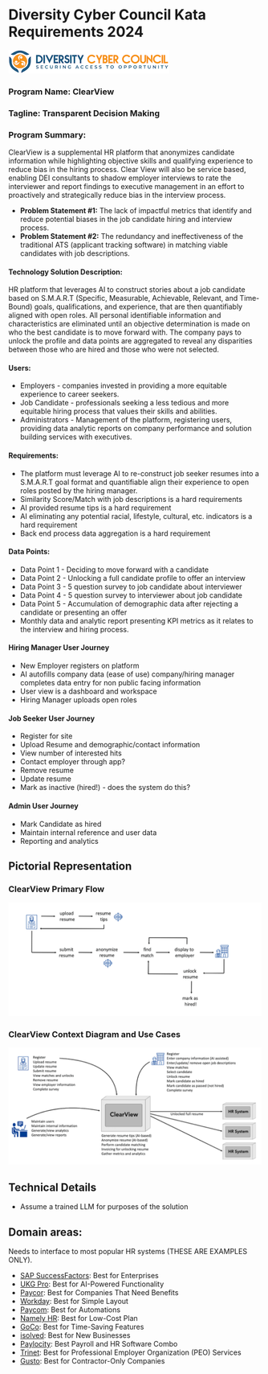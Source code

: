 # **Diversity Cyber Council Kata Requirements 2024**
![DiversityCyberCouncilLogo](architecture/images/DiversityCyberCouncilLogo.png "DiversityCyberCouncilLogo")

### **Program Name: ClearView**
### **Tagline: Transparent Decision Making**		

### **Program Summary:**
ClearView is a supplemental HR platform that anonymizes candidate information while highlighting objective skills and qualifying experience to reduce bias in the hiring process. Clear View will also be service based, enabling DEI consultants to shadow employer interviews to rate the interviewer and report findings to executive management in an effort to proactively and strategically reduce bias in the interview process. 											

* **Problem Statement \#1:** The lack of impactful metrics that identify and reduce potential biases in the job candidate hiring and interview process.	  
* **Problem Statement \#2:** The redundancy and ineffectiveness of the traditional ATS (applicant tracking software) in matching viable candidates with job descriptions.

#### **Technology Solution Description:**
HR platform that leverages AI to construct stories about a job candidate based on S.M.A.R.T (Specific, Measurable, Achievable, Relevant, and Time-Bound) goals, qualifications, and experience, that are then quantifiably aligned with open roles. All personal identifiable information and characteristics are eliminated until an objective determination is made on who the best candidate is to move forward with. The company pays to unlock the profile and data points are aggregated to reveal any disparities between those who are hired and those who were not selected. 						
#### **Users:**
* Employers \- companies invested in providing a more equitable experience to career seekers.  
* Job Candidate \- professionals seeking a less tedious and more equitable hiring process that values their skills and abilities.  
* Administrators \- Management of the platform, registering users, providing data analytic reports on company performance and solution building services with executives.

#### **Requirements:**
* The platform must leverage AI to re-construct job seeker resumes into a S.M.A.R.T goal format and quantifiable align their experience to open roles posted by the hiring manager.  
* Similarity Score/Match with job descriptions is a hard requirements   
* AI provided resume tips is a hard requirement   
* AI eliminating any potential racial, lifestyle, cultural, etc. indicators is a hard requirement   
* Back end process data aggregation is a hard requirement 

#### **Data Points:**
* Data Point 1 \- Deciding to move forward with a candidate   
* Data Point 2 \- Unlocking a full candidate profile to offer an interview   
* Data Point 3 \- 5 question survey to job candidate about interviewer  
* Data Point 4 \- 5 question survey to interviewer about job candidate   
* Data Point 5 \- Accumulation of demographic data after rejecting a candidate or presenting an offer   
* Monthly data and analytic report presenting KPI metrics as it relates to the interview and hiring process. 

#### **Hiring Manager User Journey**
* New Employer registers on platform 					  
* AI autofills company data (ease of use) company/hiring manager completes data entry for non public facing information 					  
* User view is a dashboard and workspace  
* Hiring Manager uploads open roles

#### **Job Seeker User Journey** 
* Register for site  
* Upload Resume and demographic/contact information  
* View number of interested hits  
* Contact employer through app?  
* Remove resume  
* Update resume  
* Mark as inactive (hired\!) \- does the system do this?

#### **Admin User Journey**
* Mark Candidate as hired  
* Maintain internal reference and user data  
* Reporting and analytics

## Pictorial Representation

### ClearView Primary Flow
  ![ClearView Primary Flow](architecture/images/ClearView-Primary%20Workflow.png "ClearView Primary Flow")

### ClearView Context Diagram and Use Cases
 ![ClearView Primary Flow](architecture/images/ClearView%20-%20Context%20Diagram%20and%20Use%20Cases.png "ClearView Context Diagram and Use Cases")
    
## **Technical Details**
* Assume a trained LLM for purposes of the solution

## **Domain areas:**
Needs to interface to most popular HR systems (THESE ARE EXAMPLES ONLY).

* [SAP SuccessFactors](https://www.forbes.com/advisor/business/software/best-human-resource-management-systems/#sap_successfactors_section): Best for Enterprises  
* [UKG Pro](https://www.forbes.com/advisor/business/software/best-human-resource-management-systems/#ukg_pro_section): Best for AI-Powered Functionality  
* [Paycor](https://paycor.pxf.io/c/1955282/2051965/16018?subid1=FARjf61zfJc8mSIASN64JJ_ZV30MLT74ImK&subid2=%2Fadvisor%2Fbusiness%2Fsoftware%2Fbest-human-resource-management-systems%2F&subid3=Advisor_US): Best for Companies That Need Benefits  
* [Workday](https://www.forbes.com/advisor/business/software/best-human-resource-management-systems/#workday_section): Best for Simple Layout  
* [Paycom](https://www.forbes.com/advisor/business/software/best-human-resource-management-systems/#paycom_section): Best for Automations  
* [Namely HR](https://www.forbes.com/advisor/business/software/best-human-resource-management-systems/#namely_hr_section): Best for Low-Cost Plan  
* [GoCo](https://appwiki.nl/link/brand/CsUdO7vU7tLAPB9f3y9u40mwXgJbDODw?sub1=FARjf61zfJc8mSIASN64JJ_oPEUauVVZh5e): Best for Time-Saving Features  
* [isolved](https://www.forbes.com/advisor/business/software/best-human-resource-management-systems/#isolved_section): Best for New Businesses  
* [Paylocity](https://explore.paylocity.com/7sqob0bt0pdf): Best Payroll and HR Software Combo  
* [Trinet](http://businesscom.go2cloud.org/aff_c?offer_id=45&aff_id=1075&aff_sub=FARjf61zfJc8mSIASN64JJ_uWjRh21Egob6): Best for Professional Employer Organization (PEO) Services  
* [Gusto](https://gusto.pxf.io/qn6bLg): Best for Contractor-Only Companies
